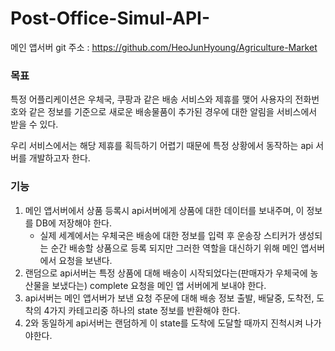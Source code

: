 # Post-Office-Simul-API-

메인 앱서버 git 주소 : https://github.com/HeoJunHyoung/Agriculture-Market

### 목표

특정 어플리케이션은 우체국, 쿠팡과 같은 배송 서비스와 제휴를 맺어 사용자의 전화번호와 같은 정보를 기준으로 새로운 배송물품이 추가된 경우에 대한 알림을 서비스에서 받을 수 있다.

우리 서비스에서는 해당 제휴를 획득하기 어렵기 때문에 특정 상황에서 동작하는 api 서버를 개발하고자 한다.

### 기능

1. 메인 앱서버에서 상품 등록시 api서버에게 상품에 대한 데이터를 보내주며, 이 정보를 DB에 저장해야 한다.
    - 실제 세계에서는 우체국은 배송에 대한 정보를 입력 후 운송장 스티커가 생성되는 순간 배송할 상품으로 등록 되지만 그러한 역할을 대신하기 위해 메인 앱서버에서 요청을 보낸다.
2. 랜덤으로 api서버는 특정 상품에 대해 배송이 시작되었다는(판매자가 우체국에 농산물을 보냈다는) complete 요청을 메인 앱 서버에게 보내야 한다.
3. api서버는 메인 앱서버가 보낸 요청 주문에 대해 배송 정보 출발, 배달중, 도착전, 도착의 4가지 카테고리중 하나의 state 정보를 반환해야 한다.
4. 2와 동일하게 api서버는 랜덤하게 이 state를 도착에 도달할 때까지 진척시켜 나가야한다.
